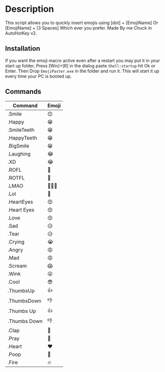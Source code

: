 # Description

This script allows you to quickly insert emojis using [dot] + [EmojiName] Or [EmojiName] + [3 Spaces] Which ever you prefer.
Made By me Chuck in AutoHotKey v2.

## Installation

If you want the emoji macro active even after a restart you may put it in your start up folder, Press [Win]+[R] in the dialog paste `Shell:startup` hit Ok or Enter. Then Drop `EmojiPaster.exe` in the folder and run it. This will start it up every time your PC is booted up.

## Commands

| Command        | Emoji  |
|----------------|--------|
| .Smile         | 😊      |
| .Happy         | 😁      |
| .SmileTeeth    | 😁      |
| .HappyTeeth    | 😁      |
| .BigSmile      | 😁      |
| .Laughing      | 😂      |
| .XD            | 😂      |
| .ROFL          | 🤣      |
| .ROTFL         | 🤣      |
| .LMAO          | 🤣🤣🤣  |
| .Lol           | 🤣      |
| .HeartEyes     | 😍      |
| .Heart Eyes    | 😍      |
| .Love          | 😍      |
| .Sad           | 😥      |
| .Tear          | 😥      |
| .Crying        | 😭      |
| .Angry         | 😡      |
| .Mad           | 😡      |
| .Scream        | 😱      |
| .Wink          | 😜      |
| .Cool          | 😎      |
| .ThumbsUp      | 👍      |
| .ThumbsDown    | 👎      |
| .Thumbs Up     | 👍      |
| .Thumbs Down   | 👎      |
| .Clap          | 👏      |
| .Pray          | 🙏      |
| .Heart         | ❤️      |
| .Poop          | 💩      |
| .Fire          | 🔥      |
